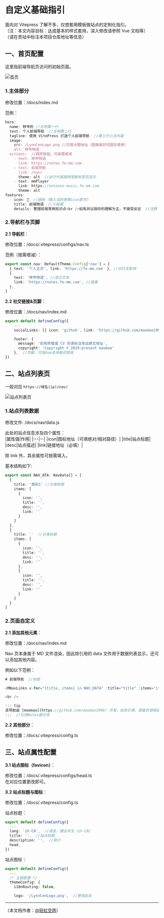 # 自定义基础指引

面向对 Vitepress 了解不多、仅想套用模板做站点的定制化指引。  
（注：本文内容目标：达成基本的样式套用，深入修改请参照 Vue 文档等）  
（请在贵站中标注本项目仓库地址等信息）

## 一、首页配置

这里指前端导航页访问的初始页面。

![首页](https://raw.githubusercontent.com/maomao1996/picture/main/vitepress-nav-template/home.webp)

### 1.主体部分

修改位置：/docs/index.md

范例：

```ts
hero:
  name: 林岑的 //左侧第一行
  text: 个人前端导航  //左侧第二行
  tagline: 使用 VitePress 打造个人前端导航  //第三行小注内容
  image:
    src: /LynnCenLogo.png //页面大图地址（图像最好切圆后使用）
    alt: 林岑物语
  actions:  //跳转按钮，可按需增减
    - text: 林岑物语
      link: https://notes.fe-mm.com
    - text: 前端导航
      link: /nav/
      theme: alt  //此行代表跳转至新标签页显示
    - text: mmPlayer
      link: https://netease-music.fe-mm.com
      theme: alt
features:
  - icon: 📖  //图标（输入法的表情icon即可）
    title: 前端物语  //小标题
    details: 整理前端常用知识点<br />如有异议按你的理解为主，不接受反驳  //注释
```

### 2.导航栏与页脚

**2.1 导航栏**：

修改位置：/docs/.vitepress/configs/nav.ts

范例（按需增减）：

```ts
export const nav: DefaultTheme.Config['nav'] = [
  { text: '个人主页', link: 'https://fe-mm.com' }, //切行无影响
  {
    text: '林岑物语', //显示文本
    link: 'https://notes.fe-mm.com', //链接
  },
]
```

**2.2 社交链接&页脚**：

修改位置：/docs/nav/index.md

```ts
export default defineConfig({
    ---
    socialLinks: [{ icon: 'github', link: 'https://github.com/maomao1996/vitepress-nav-template' }], //社交链接

    footer: {
      message: '如有转载或 CV 的请标注本站原文地址',
      copyright: 'Copyright © 2019-present maomao'
    },  //页脚，可按Vue支持格式修改
})
```

## 二、站点列表页

一般对应 `https://域名(ip)/nav/`

![站点列表页](https://raw.githubusercontent.com/maomao1996/picture/main/vitepress-nav-template/nav.webp)

### 1.站点列表数据

修改文件: /docs/nav/data.js

此处的站点信息涉及四个属性：  
|属性值|作用|
|:--|--|
|icon|图标地址（可填绝对/相对路径）|
|title|站点标题|
|desc|站点描述|
|link|链接地址（必填）|

除 link 外，其余属性可按需填入。

基本结构如下:

```ts
export const NAV_ATA: NavData[] = [
  {
    title: '类别1' //分类标题
    items: [
      {
        icon: '',
        title: '',
        desc: '',
        link: ''
      }
    ]
  },
  {
    title: ''  //分类标题
    items: [
      {
        icon: '',
        title: '',
        desc: '',
        link: ''
      },
      {
        icon: '',
        title: '',
        desc: '',
        link: ''
      }
    ]
  }
]
```

### 2.页面自定义

**2.1 添加其他元素**：

修改位置：/docs/nav/index.md

Nav 页本身属于 MD 文件渲染，因此除引用的 data 文件用于数据列表显示，还可以添加其他内容。

例如以下范例：

```ts
# 前端导航  //标题

<MNavLinks v-for="{title, items} in NAV_DATA" :title="title" :items="items"/>  //引用data.ts文件显示站点列表

<br />

::: tip
该导航由 [maomao](https://github.com/maomao1996) 开发，如有引用、借鉴的请保留版权声明：<https://github.com/maomao1996/vitepress-nav-template>
:::  //引用Notes提示块
```

**2.2 其他部分**：

修改位置：/docs/.vitepress/config.ts

## 三、站点属性配置

**3.1 站点图标（favicon）**：

修改位置：/docs/.vitepress/configs/head.ts  
在对应位置更改即可。

**3.2 站点标题与图标**：

修改位置：/docs/.vitepress/config.ts

站点标题：

```ts
export default defineConfig({
  ---
  lang: 'zh-CN',  //语言，建议中文（zh-CN）
  title: '',  //站点标题
  description: '',  //简介
  head,
})
```

站点图标：

```ts
export default defineConfig({
  ---
  /* 主题配置 */
  themeConfig: {
    i18nRouting: false,

    logo: '/LynnCenLogo.png',  //更改此处
```

---

（本文档作者：[@轻虹空雨](https://github.com/MuFeng086)）
